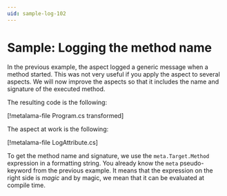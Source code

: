 ```yaml
---
uid: sample-log-102
---
```


# Sample: Logging the method name

In the previous example, the aspect logged a generic message when a method started. This was not very useful if you apply the aspect to several aspects. We will now improve the aspects so that it includes the name and signature of the executed method.

The resulting code is the following:

[!metalama-file Program.cs transformed]

The aspect at work is the following:

[!metalama-file LogAttribute.cs]

To get the method name and signature, we use the `meta.Target.Method` expression in a formatting string. You already know the `meta` pseudo-keyword from the previous example. It means that the expression on the right side is _magic_ and by magic, we mean that it can be evaluated at compile time.

